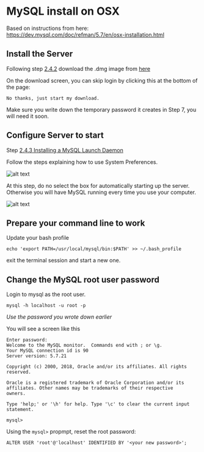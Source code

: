 # MySQL install on OSX

Based on instructions from here: https://dev.mysql.com/doc/refman/5.7/en/osx-installation.html


## Install the Server

Following step [2.4.2](https://dev.mysql.com/doc/refman/5.7/en/osx-installation-pkg.html)  download the .dmg image from [here](https://dev.mysql.com/downloads/mysql/)

On the download screen, you can skip login by clicking this at the bottom of the page:

```
No thanks, just start my download.
```

Make sure you write down the temporary password it creates in Step 7, you will need it soon.

## Configure Server to start

Step [2.4.3 Installing a MySQL Launch Daemon](https://dev.mysql.com/doc/refman/5.7/en/osx-installation-launchd.html)

Follow the steps explaining how to use System Preferences.

![alt text](../blob/images/mysql-system-pref-launchd.png "Start/Stop MySQL Server")

At this step, do no select the box for automatically starting up the server. Otherwise you will have MySQL running every time you use your computer.

![alt text](../blob/images/mysql-auto-start.png "Auto Stop MySQL Server")

## Prepare your command line to work

Update your bash profile

```
echo 'export PATH=/usr/local/mysql/bin:$PATH' >> ~/.bash_profile
```

exit the terminal session and start a new one.

## Change the MySQL root user password

Login to mysql as the root user.

```
mysql -h localhost -u root -p
```

_Use the password you wrote down earlier_

You will see a screen like this

```
Enter password: 
Welcome to the MySQL monitor.  Commands end with ; or \g.
Your MySQL connection id is 90
Server version: 5.7.21

Copyright (c) 2000, 2018, Oracle and/or its affiliates. All rights reserved.

Oracle is a registered trademark of Oracle Corporation and/or its
affiliates. Other names may be trademarks of their respective
owners.

Type 'help;' or '\h' for help. Type '\c' to clear the current input statement.

mysql>
```

Using the `mysql>` propmpt, reset the root password:

```
ALTER USER 'root'@'localhost' IDENTIFIED BY '<your new password>';
```
